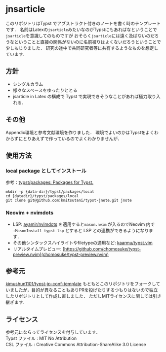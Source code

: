 # jnsarticle

このリポジトリはTypst でアブストラクト付きのノートを書く時のテンプレートです．
名前はLatexの`jsarticle`みたいなのがTypstにもあればなということで`jsarticle`を意識してのものですが
おそらく`jsarticle`には遠く及ばないのだろうなということと直接の関係がないのに名前被りはよくないだろうということで少しもじりました．
研究の途中で共同研究者等に共有するようなものを想定しています．

## 方針

- シングルカラム
- 様々なスペースをゆったりととる
- jsarticle in Latex の構成で Typst で実現できそうなことがあれば極力取り入れる．

## その他

Appendix環境と参考文献環境を作りました．
環境でよいのかはTypstをよくわからずにとりあえずで作っているのでよくわかりませんが．

## 使用方法

### local package としてインストール

参考：[typst/packages: Packages for Typst.](https://github.com/typst/packages?tab=readme-ov-file#local-packages)

```
mkdir -p {data-dir}/typst/packages/local
cd {datadir}/typst/packages/local
git clone git@github.com:kmitsutani/typst-jnote.git jnote
```

### Neovim + nvimdots

- LSP: [ayamir/nvimdots](ayamir/nvimdots) を適用すると`mason.nvim` が入るのでNeovim 内で `:MasonInstall typst-lsp` とすると LSP との連携ができるようになります．
- その他シンタックスハイライトやfiletypeの適用など: [kaarmu/typst.vim](kaarmu/typst.vim)
- リアルタイムプレビュー: [https://github.com/chomosuke/typst-preview.nvim](chomosuke/typst-preview.nvim)

## 参考元

[kimushun1101/typst-jp-conf-template](https://github.com/kimushun1101/typst-jp-conf-template)
もともとこのリポジトリをフォークしていましたが，目的が異なることもありPRを投げたりするつもりはないので独立したリポジトリとして作成し直しました．
ただしMITライセンスに関しては引き継ぎます．

## ライセンス

参考元にならってライセンスを付与しています．  
Typst ファイル : MIT No Attribution  
CSL ファイル : Creative Commons Attribution-ShareAlike 3.0 License

